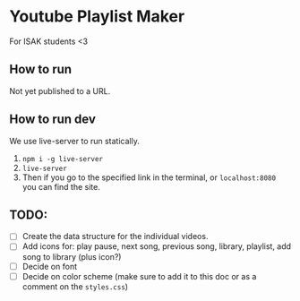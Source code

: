 # Youtube Playlist Maker
For ISAK students <3

## How to run
Not yet published to a URL.

## How to run dev
We use live-server to run statically.
1. `npm i -g live-server`
2. `live-server`
3. Then if you go to the specified link in the terminal, or `localhost:8080` you can find the site.

## TODO:
- [ ] Create the data structure for the individual videos.
- [ ] Add icons for: play pause, next song, previous song, library, playlist, add song to library (plus icon?)
- [ ] Decide on font
- [ ] Decide on color scheme (make sure to add it to this doc or as a comment on the `styles.css`)
